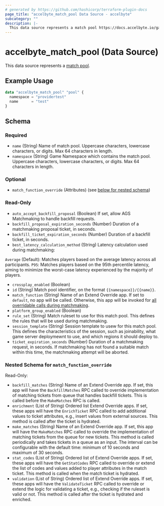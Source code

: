 ```yaml
---
# generated by https://github.com/hashicorp/terraform-plugin-docs
page_title: "accelbyte_match_pool Data Source - accelbyte"
subcategory: ""
description: |-
  This data source represents a match pool https://docs.accelbyte.io/gaming-services/services/play/matchmaking/configuring-match-pools/.
---
```


# accelbyte_match_pool (Data Source)

This data source represents a [match pool](https://docs.accelbyte.io/gaming-services/services/play/matchmaking/configuring-match-pools/).

## Example Usage

```terraform
data "accelbyte_match_pool" "pool" {
  namespace = "providertest"
  name      = "test"
}
```

<!-- schema generated by tfplugindocs -->
## Schema

### Required

- `name` (String) Name of match pool. Uppercase characters, lowercase characters, or digits. Max 64 characters in length.
- `namespace` (String) Game Namespace which contains the match pool. Uppercase characters, lowercase characters, or digits. Max 64 characters in length.

### Optional

- `match_function_override` (Attributes) (see [below for nested schema](#nestedatt--match_function_override))

### Read-Only

- `auto_accept_backfill_proposal` (Boolean) If set, allow AGS Matchmaking to handle backfill requests.
- `backfill_proposal_expiration_seconds` (Number) Duration of a matchmaking proposal ticket, in seconds.
- `backfill_ticket_expiration_seconds` (Number) Duration of a backfill ticket, in seconds.
- `best_latency_calculation_method` (String) Latency calculation used during matchmaking:

`Average` (Default): Matches players based on the average latency across all participants.
`P95`: Matches players based on the 95th percentile latency, aiming to minimize the worst-case latency experienced by the majority of players.
- `crossplay_enabled` (Boolean)
- `id` (String) Match pool identifier, on the format `{{namespace}}/{{name}}`.
- `match_function` (String) Name of an Extend Override app. If set to `default`, no app will be called. Otherwise, this app will be invoked for [all overridable calls during matchmaking](https://docs.accelbyte.io/gaming-services/services/play/matchmaking/overridable-matchmakingv2/).
- `platform_group_enabled` (Boolean)
- `rule_set` (String) Match ruleset to use for this match pool. This defines the rules that will be used during matchmaking.
- `session_template` (String) Session template to usew for this match pool. This defines the characteristics of the session, such as joinability, what game server deploymewnt to use, and which regions it should deploy to.
- `ticket_expiration_seconds` (Number) Duration of a matchmaking request, in seconds. If matchmaking has not found a suitable match within this time, the matchmaking attempt will be aborted.

<a id="nestedatt--match_function_override"></a>
### Nested Schema for `match_function_override`

Read-Only:

- `backfill_matches` (String) Name of an Extend Override app. If set, this app will have the `BackfillMatches` RPC called to override implementation of matching tickets from queue that handles backfill tickets. This is called before the `MakeMatches` RPC is called.
- `enrichment` (List of String) Ordered list Extend Override apps. If set, these apps will have the `EnrichTicket` RPC called to add additional values to ticket attributes, e.g., insert values from external sources. This method is called after the ticket is hydrated.
- `make_matches` (String) Name of an Extend Override app. If set, this app will have the `MakeMatches` RPC called to override the implementation of matching tickets from the queue for new tickets. This method is called periodically and takes tickets in a queue as an input. The interval can be configurable with the default time: minimum of 10 seconds and maximum of 30 seconds.
- `stat_codes` (List of String) Ordered list of Extend Override apps. If set, these apps will have the `GetStatCodes` RPC called to override or extend the list of codes and values added to player attributes in the match ticket. This method is called when the match ticket is hydrated.
- `validation` (List of String) Ordered list of Extend Override apps. If set, these apps will have the `ValidateTicket` RPC called to override or extend the logic for validating a ticket, e.g., checking if the ruleset is valid or not. This method is called after the ticket is hydrated and enriched.
